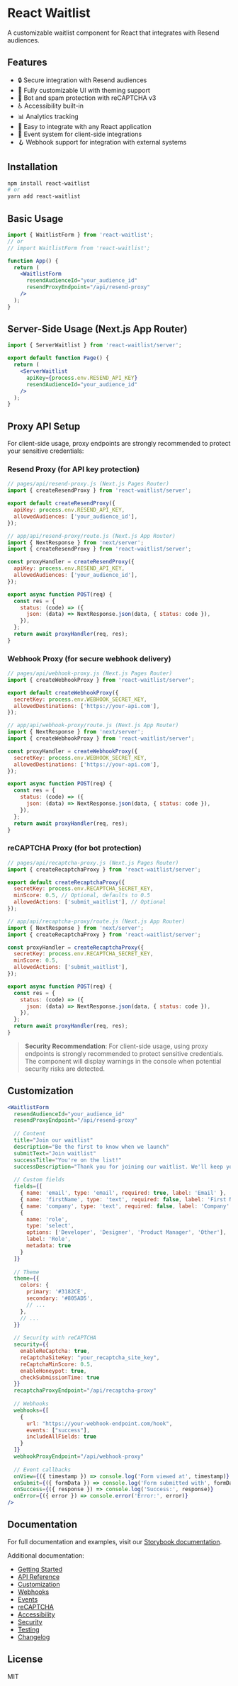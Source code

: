 # React Waitlist

A customizable waitlist component for React that integrates with Resend audiences.

## Features

- 🔒 Secure integration with Resend audiences
- 🎨 Fully customizable UI with theming support
- 🤖 Bot and spam protection with reCAPTCHA v3
- ♿ Accessibility built-in
- 📊 Analytics tracking
- 🔌 Easy to integrate with any React application
- 🔔 Event system for client-side integrations
- 🪝 Webhook support for integration with external systems

## Installation

```bash
npm install react-waitlist
# or
yarn add react-waitlist
```

## Basic Usage

```jsx
import { WaitlistForm } from 'react-waitlist';
// or
// import WaitlistForm from 'react-waitlist';

function App() {
  return (
    <WaitlistForm 
      resendAudienceId="your_audience_id"
      resendProxyEndpoint="/api/resend-proxy"
    />
  );
}
```

## Server-Side Usage (Next.js App Router)

```jsx
import { ServerWaitlist } from 'react-waitlist/server';

export default function Page() {
  return (
    <ServerWaitlist 
      apiKey={process.env.RESEND_API_KEY}
      resendAudienceId="your_audience_id"
    />
  );
}
```

## Proxy API Setup

For client-side usage, proxy endpoints are strongly recommended to protect your sensitive credentials:

### Resend Proxy (for API key protection)

```jsx
// pages/api/resend-proxy.js (Next.js Pages Router)
import { createResendProxy } from 'react-waitlist/server';

export default createResendProxy({
  apiKey: process.env.RESEND_API_KEY,
  allowedAudiences: ['your_audience_id'],
});
```

```jsx
// app/api/resend-proxy/route.js (Next.js App Router)
import { NextResponse } from 'next/server';
import { createResendProxy } from 'react-waitlist/server';

const proxyHandler = createResendProxy({
  apiKey: process.env.RESEND_API_KEY,
  allowedAudiences: ['your_audience_id'],
});

export async function POST(req) {
  const res = {
    status: (code) => ({
      json: (data) => NextResponse.json(data, { status: code }),
    }),
  };
  return await proxyHandler(req, res);
}
```

### Webhook Proxy (for secure webhook delivery)

```jsx
// pages/api/webhook-proxy.js (Next.js Pages Router)
import { createWebhookProxy } from 'react-waitlist/server';

export default createWebhookProxy({
  secretKey: process.env.WEBHOOK_SECRET_KEY,
  allowedDestinations: ['https://your-api.com'],
});
```

```jsx
// app/api/webhook-proxy/route.js (Next.js App Router)
import { NextResponse } from 'next/server';
import { createWebhookProxy } from 'react-waitlist/server';

const proxyHandler = createWebhookProxy({
  secretKey: process.env.WEBHOOK_SECRET_KEY,
  allowedDestinations: ['https://your-api.com'],
});

export async function POST(req) {
  const res = {
    status: (code) => ({
      json: (data) => NextResponse.json(data, { status: code }),
    }),
  };
  return await proxyHandler(req, res);
}
```

### reCAPTCHA Proxy (for bot protection)

```jsx
// pages/api/recaptcha-proxy.js (Next.js Pages Router)
import { createRecaptchaProxy } from 'react-waitlist/server';

export default createRecaptchaProxy({
  secretKey: process.env.RECAPTCHA_SECRET_KEY,
  minScore: 0.5, // Optional, defaults to 0.5
  allowedActions: ['submit_waitlist'], // Optional
});
```

```jsx
// app/api/recaptcha-proxy/route.js (Next.js App Router)
import { NextResponse } from 'next/server';
import { createRecaptchaProxy } from 'react-waitlist/server';

const proxyHandler = createRecaptchaProxy({
  secretKey: process.env.RECAPTCHA_SECRET_KEY,
  minScore: 0.5,
  allowedActions: ['submit_waitlist'],
});

export async function POST(req) {
  const res = {
    status: (code) => ({
      json: (data) => NextResponse.json(data, { status: code }),
    }),
  };
  return await proxyHandler(req, res);
}
```

> **Security Recommendation**: For client-side usage, using proxy endpoints is strongly recommended to protect sensitive credentials. The component will display warnings in the console when potential security risks are detected.

## Customization

```jsx
<WaitlistForm 
  resendAudienceId="your_audience_id"
  resendProxyEndpoint="/api/resend-proxy"
  
  // Content
  title="Join our waitlist"
  description="Be the first to know when we launch"
  submitText="Join waitlist"
  successTitle="You're on the list!"
  successDescription="Thank you for joining our waitlist. We'll keep you updated."
  
  // Custom fields
  fields={[
    { name: 'email', type: 'email', required: true, label: 'Email' },
    { name: 'firstName', type: 'text', required: false, label: 'First Name' },
    { name: 'company', type: 'text', required: false, label: 'Company' },
    { 
      name: 'role', 
      type: 'select', 
      options: ['Developer', 'Designer', 'Product Manager', 'Other'],
      label: 'Role',
      metadata: true
    }
  ]}
  
  // Theme
  theme={{
    colors: {
      primary: '#3182CE',
      secondary: '#805AD5',
      // ...
    },
    // ...
  }}
  
  // Security with reCAPTCHA
  security={{
    enableReCaptcha: true,
    reCaptchaSiteKey: "your_recaptcha_site_key",
    reCaptchaMinScore: 0.5,
    enableHoneypot: true,
    checkSubmissionTime: true
  }}
  recaptchaProxyEndpoint="/api/recaptcha-proxy"
  
  // Webhooks
  webhooks={[
    {
      url: "https://your-webhook-endpoint.com/hook",
      events: ["success"],
      includeAllFields: true
    }
  ]}
  webhookProxyEndpoint="/api/webhook-proxy"
  
  // Event callbacks
  onView={({ timestamp }) => console.log('Form viewed at', timestamp)}
  onSubmit={({ formData }) => console.log('Form submitted with', formData)}
  onSuccess={({ response }) => console.log('Success:', response)}
  onError={({ error }) => console.error('Error:', error)}
/>
```

## Documentation

For full documentation and examples, visit our [Storybook documentation](https://pmatheusvinhas.github.io/react-waitlist/).

Additional documentation:
- [Getting Started](https://github.com/pmatheusvinhas/react-waitlist/blob/main/docs/getting-started.md)
- [API Reference](https://github.com/pmatheusvinhas/react-waitlist/blob/main/docs/api-reference.md)
- [Customization](https://github.com/pmatheusvinhas/react-waitlist/blob/main/docs/customization.md)
- [Webhooks](https://github.com/pmatheusvinhas/react-waitlist/blob/main/docs/webhooks.md)
- [Events](https://github.com/pmatheusvinhas/react-waitlist/blob/main/docs/events.md)
- [reCAPTCHA](https://github.com/pmatheusvinhas/react-waitlist/blob/main/docs/recaptcha.md)
- [Accessibility](https://github.com/pmatheusvinhas/react-waitlist/blob/main/docs/accessibility.md)
- [Security](https://github.com/pmatheusvinhas/react-waitlist/blob/main/docs/security.md)
- [Testing](https://github.com/pmatheusvinhas/react-waitlist/blob/main/docs/testing.md)
- [Changelog](https://github.com/pmatheusvinhas/react-waitlist/blob/main/CHANGELOG.md)

## License

MIT 